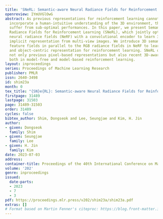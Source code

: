 ```yaml
---
title: 'SNeRL: Semantic-aware Neural Radiance Fields for Reinforcement Learning'
openreview: IYmUVGlOwG
abstract: As previous representations for reinforcement learning cannot effectively
  incorporate a human-intuitive understanding of the 3D environment, they usually
  suffer from sub-optimal performances. In this paper, we present Semantic-aware Neural
  Radiance Fields for Reinforcement Learning (SNeRL), which jointly optimizes semantic-aware
  neural radiance fields (NeRF) with a convolutional encoder to learn 3D-aware neural
  implicit representation from multi-view images. We introduce 3D semantic and distilled
  feature fields in parallel to the RGB radiance fields in NeRF to learn semantic
  and object-centric representation for reinforcement learning. SNeRL outperforms
  not only previous pixel-based representations but also recent 3D-aware representations
  both in model-free and model-based reinforcement learning.
layout: inproceedings
series: Proceedings of Machine Learning Research
publisher: PMLR
issn: 2640-3498
id: shim23a
month: 0
tex_title: "{SN}e{RL}: Semantic-aware Neural Radiance Fields for Reinforcement Learning"
firstpage: 31489
lastpage: 31503
page: 31489-31503
order: 31489
cycles: false
bibtex_author: Shim, Dongseok and Lee, Seungjae and Kim, H. Jin
author:
- given: Dongseok
  family: Shim
- given: Seungjae
  family: Lee
- given: H. Jin
  family: Kim
date: 2023-07-03
address: 
container-title: Proceedings of the 40th International Conference on Machine Learning
volume: '202'
genre: inproceedings
issued:
  date-parts:
  - 2023
  - 7
  - 3
pdf: https://proceedings.mlr.press/v202/shim23a/shim23a.pdf
extras: []
# Format based on Martin Fenner's citeproc: https://blog.front-matter.io/posts/citeproc-yaml-for-bibliographies/
---
```

